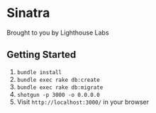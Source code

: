 Sinatra
=============

Brought to you by Lighthouse Labs

## Getting Started

1. `bundle install`
2. `bundle exec rake db:create`
3. `bundle exec rake db:migrate`
2. `shotgun -p 3000 -o 0.0.0.0`
3. Visit `http://localhost:3000/` in your browser

